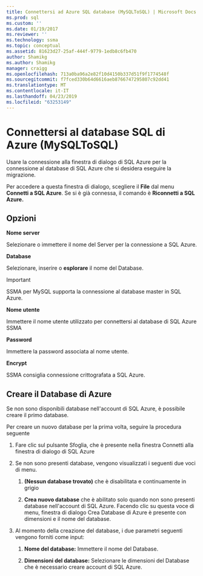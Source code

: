```yaml
---
title: Connettersi ad Azure SQL database (MySQLToSQL) | Microsoft Docs
ms.prod: sql
ms.custom: ''
ms.date: 01/19/2017
ms.reviewer: ''
ms.technology: ssma
ms.topic: conceptual
ms.assetid: 81623d27-25af-444f-9779-1edb8c6fb470
author: Shamikg
ms.author: Shamikg
manager: craigg
ms.openlocfilehash: 713a0ba96a2e82f10d4150b337d51f9f1774548f
ms.sourcegitcommit: f7fced330b64d6616aeb8766747295807c92dd41
ms.translationtype: MT
ms.contentlocale: it-IT
ms.lasthandoff: 04/23/2019
ms.locfileid: "63253149"
---
```

# <a name="connect-to-azure-sql-db-mysqltosql"></a>Connettersi al database SQL di Azure (MySQLToSQL)
Usare la connessione alla finestra di dialogo di SQL Azure per la connessione al database di SQL Azure che si desidera eseguire la migrazione.  
  
Per accedere a questa finestra di dialogo, scegliere il **File** dal menu **Connetti a SQL Azure**. Se si è già connessa, il comando è **Riconnetti a SQL Azure.**  
  
## <a name="options"></a>Opzioni  
**Nome server**  
  
Selezionare o immettere il nome del Server per la connessione a SQL Azure.  
  
**Database**  
  
Selezionare, inserire o **esplorare** il nome del Database.  
  
> [!IMPORTANT]  
> SSMA per MySQL supporta la connessione al database master in SQL Azure.  
  
**Nome utente**  
  
Immettere il nome utente utilizzato per connettersi al database di SQL Azure SSMA  
  
**Password**  
  
Immettere la password associata al nome utente.  
  
**Encrypt**  
  
SSMA consiglia connessione crittografata a SQL Azure.  
  
## <a name="create-azure-database"></a>Creare il Database di Azure  
Se non sono disponibili database nell'account di SQL Azure, è possibile creare il primo database.  
  
Per creare un nuovo database per la prima volta, seguire la procedura seguente  
  
1.  Fare clic sul pulsante Sfoglia, che è presente nella finestra Connetti alla finestra di dialogo di SQL Azure  
  
2.  Se non sono presenti database, vengono visualizzati i seguenti due voci di menu.  
  
    1.  **(Nessun database trovato)**  che è disabilitata e continuamente in grigio  
  
    2.  **Crea nuovo database** che è abilitato solo quando non sono presenti database nell'account di SQL Azure. Facendo clic su questa voce di menu, finestra di dialogo Crea Database di Azure è presente con dimensioni e il nome del database.  
  
3.  Al momento della creazione del database, i due parametri seguenti vengono forniti come input:  
  
    1.  **Nome del database:** Immettere il nome del Database.  
  
    2.  **Dimensioni del database:** Selezionare le dimensioni del Database che è necessario creare account di SQL Azure.  
  
